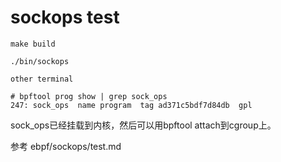# sockops test

```
make build

./bin/sockops 

other terminal 

# bpftool prog show | grep sock_ops
247: sock_ops  name program  tag ad371c5bdf7d84db  gpl
```
sock_ops已经挂载到内核，然后可以用bpftool attach到cgroup上。

参考 ebpf/sockops/test.md